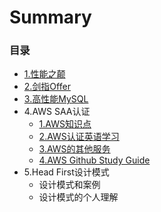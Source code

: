 # Summary

### 目录

* [1.性能之颠](docs/1.md)
* [2.剑指Offer](docs/2.md)
* [3.高性能MySQL](docs/3.md)
* 4.AWS SAA认证
  * [1.AWS知识点](docs/41.md)
  * [2.AWS认证英语学习](docs/42.md)
  * [3.AWS的其他服务](docs/43.md)
  * [4.AWS Github Study Guide](docs/44.md)
* 5.Head First设计模式
  * 设计模式和案例
  * 设计模式的个人理解
  
  